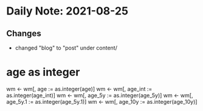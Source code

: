 # Daily Note: 2021-08-25

## Changes

- changed "blog" to "post" under content/

# age as integer
wm <- wm[, age := as.integer(age)]
wm <- wm[, age_int := as.integer(age_int)]
wm <- wm[, age_5y := as.integer(age_5y)]
wm <- wm[, age_5y.1 := as.integer(age_5y.1)]
wm <- wm[, age_10y := as.integer(age_10y)]